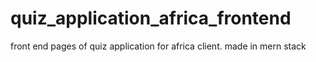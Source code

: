 # quiz_application_africa_frontend
front end pages of quiz application for africa client. made in mern stack

